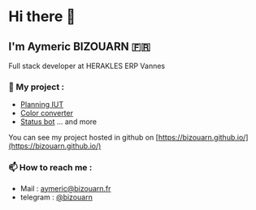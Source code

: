 # Hi there 👋
## I'm Aymeric BIZOUARN 🇫🇷
Full stack developer at HERAKLES ERP Vannes

### 🔭 My project :  
- [Planning IUT](https://github.com/bizouarn/Planning-IUT.git)
- [Color converter](https://bizouarn.github.io/Color-converter-GUI/)
- [Status bot](https://github.com/bizouarn/Status-bot.git)
... and more

You can see my project hosted in github on [https://bizouarn.github.io/](https://bizouarn.github.io/)

### 📫 How to reach me :
- Mail : [aymeric@bizouarn.fr](mailto://aymeric@bizouarn.fr)
- telegram : [@bizouarn](https://t.me/bizouarn)

<!------------------------
(\_/)
(°_°)
/ > Aymeric Bizouarn 2022 ©
--------------------------!>
